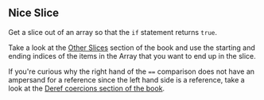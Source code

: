 ﻿## Nice Slice

Get a slice out of an array so that the `if` statement returns `true`.

<div class="hint">
  Take a look at the <a href ="https://doc.rust-lang.org/book/ch04-03-slices.html">Other Slices</a> section of the book  
  and use the starting and ending indices of the items in the Array that you want to end up in the slice.

  If you're curious why the right hand of the `==` comparison does not have an ampersand for a reference since the left hand side is a reference, take a look at the
  <a href ="https://doc.rust-lang.org/book/ch15-02-deref.html">Deref coercions section of the book</a>.
</div>
